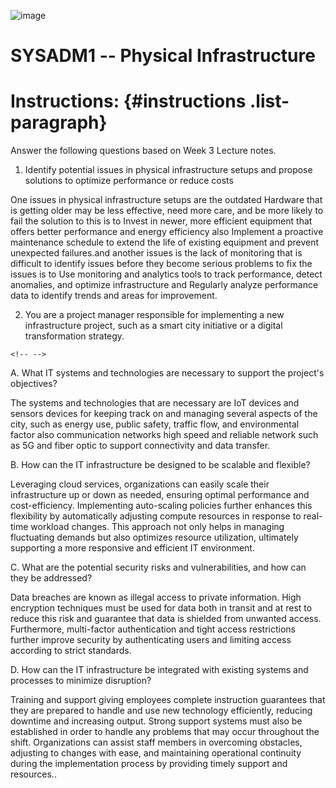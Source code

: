 ![image](https://github.com/user-attachments/assets/9b4cbb79-9a8c-4ce8-8daa-4a3f4f8f1b40)




# SYSADM1 -- Physical Infrastructure

# Instructions:  {#instructions .list-paragraph}

Answer the following questions based on Week 3 Lecture notes.

1.  Identify potential issues in physical infrastructure setups and
    propose solutions to optimize performance or reduce costs

One issues in physical infrastructure setups are the outdated Hardware
that is getting older may be less effective, need more care, and be more
likely to fail the solution to this is to Invest in newer, more
efficient equipment that offers better performance and energy efficiency
also Implement a proactive maintenance schedule to extend the life of
existing equipment and prevent unexpected failures.and another issues is
the lack of monitoring that is difficult to identify issues before they
become serious problems to fix the issues is to Use monitoring and
analytics tools to track performance, detect anomalies, and optimize
infrastructure and Regularly analyze performance data to identify trends
and areas for improvement.

2.  You are a project manager responsible for implementing a new
    infrastructure project, such as a smart city initiative or a digital
    transformation strategy.

```{=html}
<!-- -->
```
A.  What IT systems and technologies are necessary to support the
    project\'s objectives?

The systems and technologies that are necessary are IoT devices and
sensors devices for keeping track on and managing several aspects of the
city, such as energy use, public safety, traffic flow, and environmental
factor also communication networks high speed and reliable network such
as 5G and fiber optic to support connectivity and data transfer.

B.  How can the IT infrastructure be designed to be scalable and
    flexible?

Leveraging cloud services, organizations can easily scale their
infrastructure up or down as needed, ensuring optimal performance and
cost-efficiency. Implementing auto-scaling policies further enhances
this flexibility by automatically adjusting compute resources in
response to real-time workload changes. This approach not only helps in
managing fluctuating demands but also optimizes resource utilization,
ultimately supporting a more responsive and efficient IT environment.

C.  What are the potential security risks and vulnerabilities, and how
    can they be addressed?

Data breaches are known as illegal access to private information. High
encryption techniques must be used for data both in transit and at rest
to reduce this risk and guarantee that data is shielded from unwanted
access. Furthermore, multi-factor authentication and tight access
restrictions further improve security by authenticating users and
limiting access according to strict standards.

D.  How can the IT infrastructure be integrated with existing systems
    and processes to minimize disruption?

Training and support giving employees complete instruction guarantees
that they are prepared to handle and use new technology efficiently,
reducing downtime and increasing output. Strong support systems must
also be established in order to handle any problems that may occur
throughout the shift. Organizations can assist staff members in
overcoming obstacles, adjusting to changes with ease, and maintaining
operational continuity during the implementation process by providing
timely support and resources..
